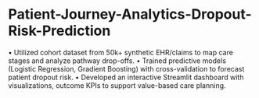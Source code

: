 # Patient-Journey-Analytics-Dropout-Risk-Prediction
• Utilized cohort dataset from 50k+ synthetic EHR/claims to map care stages and analyze pathway drop-offs. • Trained predictive models (Logistic Regression, Gradient Boosting) with cross-validation to forecast patient dropout risk. • Developed an interactive Streamlit dashboard with visualizations, outcome KPIs to support value-based care planning.
